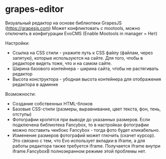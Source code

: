 # grapes-editor

Визуальный редактор на основе библиотеки GrapesJS (https://grapesjs.com)
Может конфликтовать с mootools, можно отключить в конфигурации EvoCMS (Enable Mootools in manager = Нет)

Настройки:
- Ссылка на CSS стили - укажите путь к CSS файлу (файлам, через запятую), которые используются на сайте. Для того, чтобы в редакторе видеть тоже, что и на самом сайте.
- Ширина базового контейнера - ширина сайта, чтобы не растягивать редактор
- Высота конструктора - убодная высота контейнера для отображения редактора в админке


Возможности:
- Создание собственных HTML-блоков
- Базовые CSS-стили (размеры, выравнивание, цвет текста, фон, тень, отступы)
- Фотографии кропятся при выводе до указанных размеров. Если подключена библиотека Fancybox, то в настройках фотографии можно поставить чекбокс Fancybox - тогда фото будет кликабельно.
- Изменение размеров фотографий может глючить (скачет курсор). Это связано с тем, что Evo использует вкладки в iframe, а для работы редактора также требуется iframe. Получается iframe внутри iframe.FancyboxВ полноэкранном режиме этой проблемы нет.